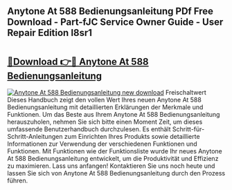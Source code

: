 ## Anytone At 588 Bedienungsanleitung PDf Free Download - Part-fJC Service Owner Guide - User Repair Edition I8sr1

# <h2><a href="http://df2uvcl.blite.top/?on=Anytone+At+588+Bedienungsanleitung">🔗Download 👉🔴 Anytone At 588 Bedienungsanleitung</a></h2>

[![Anytone At 588 Bedienungsanleitung new download](https://i.imgur.com/lujVjoI.png)](http://df2uvcl.blite.top/?on=Anytone+At+588+Bedienungsanleitung)
Freischaltwert Dieses Handbuch zeigt den vollen Wert Ihres neuen Anytone At 588 Bedienungsanleitung mit detaillierten Erklärungen der Merkmale und Funktionen. Um das Beste aus Ihrem Anytone At 588 Bedienungsanleitung herauszuholen, nehmen Sie sich bitte einen Moment Zeit, um dieses umfassende Benutzerhandbuch durchzulesen. Es enthält Schritt-für-Schritt-Anleitungen zum Einrichten Ihres Produkts sowie detaillierte Informationen zur Verwendung der verschiedenen Funktionen und Funktionen. Mit Funktionen wie der Funktionsliste wurde Ihr neues Anytone At 588 Bedienungsanleitung entwickelt, um die Produktivität und Effizienz zu maximieren. Lass uns anfangen! Kontaktieren Sie uns noch heute und lassen Sie sich von Anytone At 588 Bedienungsanleitung durch den Prozess führen.
